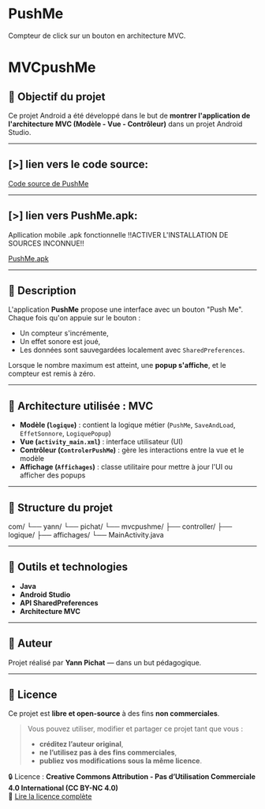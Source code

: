 # PushMe
Compteur de click sur un bouton en architecture MVC.

# MVCpushMe

## 🎯 Objectif du projet

Ce projet Android a été développé dans le but de **montrer l'application de l'architecture MVC (Modèle - Vue - Contrôleur)** dans un projet Android Studio.

---

## [>] lien vers le code source:

[Code source de PushMe](https://github.com/yaya66659/PushMe/tree/master)

---
## [>] lien vers PushMe.apk:
Apllication mobile .apk fonctionnelle !!ACTIVER L'INSTALLATION DE SOURCES INCONNUE!!

[PushMe.apk](https://drive.google.com/file/d/1oRe4-1FNkXrGOn5wZKltRpDDIcK61V_c/view?usp=sharing)

---
## 📱 Description

L'application **PushMe** propose une interface avec un bouton "Push Me". Chaque fois qu'on appuie sur le bouton :
- Un compteur s'incrémente,
- Un effet sonore est joué,
- Les données sont sauvegardées localement avec `SharedPreferences`.

Lorsque le nombre maximum est atteint, une **popup s'affiche**, et le compteur est remis à zéro.

---

## 🧠 Architecture utilisée : MVC

- **Modèle (`logique`)** : contient la logique métier (`PushMe`, `SaveAndLoad`, `EffetSonnore`, `LogiquePopup`)
- **Vue (`activity_main.xml`)** : interface utilisateur (UI)
- **Contrôleur (`ControlerPushMe`)** : gère les interactions entre la vue et le modèle
- **Affichage (`Affichages`)** : classe utilitaire pour mettre à jour l'UI ou afficher des popups

---

## 📂 Structure du projet

com/ └── yann/ └── pichat/ └── mvcpushme/ 
                                        ├── controller/ 
                                        ├── logique/ 
                                        ├── affichages/ 
                                        └── MainActivity.java


---

## 🔧 Outils et technologies

- **Java**
- **Android Studio**
- **API SharedPreferences**
- **Architecture MVC**

---

## 👤 Auteur

Projet réalisé par **Yann Pichat** — dans un but pédagogique.

---

## 📄 Licence

Ce projet est **libre et open-source** à des fins **non commerciales**.

> Vous pouvez utiliser, modifier et partager ce projet tant que vous :
> - **créditez l’auteur original**,
> - **ne l’utilisez pas à des fins commerciales**,
> - **publiez vos modifications sous la même licence**.

🔒 Licence : **Creative Commons Attribution - Pas d’Utilisation Commerciale 4.0 International (CC BY-NC 4.0)**  
🔗 [Lire la licence complète](https://creativecommons.org/licenses/by-nc/4.0/deed.fr)
